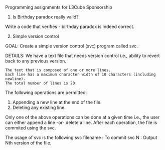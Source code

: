 Programming assignments for L3Cube Sponsorship

1. Is Birthday paradox really valid?

Write a code that verifies - birthday paradox is indeed correct.

2. Simple version control

GOAL: Create a simple version control (svc) program called svc.

DETAILS: We have a text file that needs version control i.e., ability to revert back to any previous version.

    The text that is composed of one or more lines.
    Each line has a maximum character width of 10 characters (including newline).
    The total number of lines is 20.

The following operations are permitted:
1. Appending a new line at the end of the file.
2. Deleting any existing line.

Only one of the above operations can be done at a given time i.e., the user can either append a line -or- delete a line.
After each operation, the file is commited using the svc.

The usage of svc is the following
svc filename : To commit
svc N : Output Nth version of the file. 
